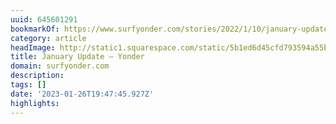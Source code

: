 ```yaml
---
uuid: 645601291
bookmarkOf: https://www.surfyonder.com/stories/2022/1/10/january-update
category: article
headImage: http://static1.squarespace.com/static/5b1ed6d45cfd793594a55bc0/5b56398d352f53f4bd8c72fe/61dc434182fb4069e4e8c73b/1641912215352/DSC_3424.jpg?format=1500w
title: January Update — Yonder
domain: surfyonder.com
description: 
tags: []
date: '2023-01-26T19:47:45.927Z'
highlights: 
---
```




